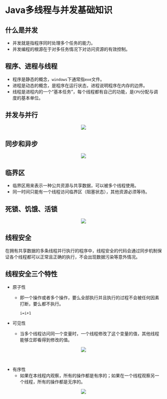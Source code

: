 # Java多线程与并发基础知识



## 什么是并发

- 并发就是指程序同时处理多个任务的能力。
- 并发编程的根源在于对多任务情况下对访问资源的有效控制。



## 程序、进程与线程



- 程序是静态的概念，`windows`下通常指`exe`文件。
- 进程是动态的概念，是程序在运行状态，进程说明程序在内存的边界。
- 线程是进程内的一个“基本任务”，每个线程都有自己的功能，是`CPU`分配与调度的基本单位。



## 并发与并行



<div align="center">
<img src="https://github.com/ZP-AlwaysWin/Java-Learn/blob/master/Java%E5%A4%9A%E7%BA%BF%E7%A8%8B%E4%B8%8E%E5%B9%B6%E5%8F%91/Java%E5%A4%9A%E7%BA%BF%E7%A8%8B%E4%B8%8E%E5%B9%B6%E5%8F%91%E7%9A%84%E5%9B%BE%E7%89%87/%E5%B9%B6%E5%8F%91%E4%B8%8E%E5%B9%B6%E8%A1%8C.PNG" />
</div>



## 同步和异步

<div align="center">
<img src="https://github.com/ZP-AlwaysWin/Java-Learn/blob/master/Java%E5%A4%9A%E7%BA%BF%E7%A8%8B%E4%B8%8E%E5%B9%B6%E5%8F%91/Java%E5%A4%9A%E7%BA%BF%E7%A8%8B%E4%B8%8E%E5%B9%B6%E5%8F%91%E7%9A%84%E5%9B%BE%E7%89%87/%E5%90%8C%E6%AD%A5%E5%92%8C%E5%BC%82%E6%AD%A5.PNG" />
</div>





## 临界区



- 临界区用来表示一种公共资源与共享数据，可以被多个线程使用。
- 同一时间只能有一个线程访问临界区（阻塞状态），其他资源必须等待。



## 死锁、饥饿、活锁



<div align="center">
<img src="https://github.com/ZP-AlwaysWin/Java-Learn/blob/master/Java%E5%A4%9A%E7%BA%BF%E7%A8%8B%E4%B8%8E%E5%B9%B6%E5%8F%91/Java%E5%A4%9A%E7%BA%BF%E7%A8%8B%E4%B8%8E%E5%B9%B6%E5%8F%91%E7%9A%84%E5%9B%BE%E7%89%87/%E6%AD%BB%E9%94%81%E9%A5%A5%E9%A5%BF%E6%B4%BB%E9%94%81.PNG" />
</div>



## 线程安全



在拥有共享数据的多条线程并行执行的程序中，线程安全的代码会通过同步机制保证各个线程都可以正常且正确的执行，不会出现数据污染等意外情况。



## 线程安全三个特性



- 原子性

  - 即一个操作或者多个操作，要么全部执行并且执行的过程不会被任何因素打断，要么都不执行。

    `i=i+1`

- 可见性

  - 当多个线程访问同一个变量时，一个线程修改了这个变量的值，其他线程能够立即看得到修改的值。



<div align="center">
<img src="https://github.com/ZP-AlwaysWin/Java-Learn/blob/master/Java%E5%A4%9A%E7%BA%BF%E7%A8%8B%E4%B8%8E%E5%B9%B6%E5%8F%91/Java%E5%A4%9A%E7%BA%BF%E7%A8%8B%E4%B8%8E%E5%B9%B6%E5%8F%91%E7%9A%84%E5%9B%BE%E7%89%87/%E7%BA%BF%E7%A8%8B%E5%8F%AF%E8%A7%81%E6%80%A7%E4%B8%8D%E8%B6%B3%E7%9A%84%E6%A1%88%E4%BE%8B.PNG" />
</div>

​	

- 有序性
  - 如果在本线程内观察，所有的操作都是有序的；如果在一个线程观察另一个线程，所有的操作都是无序的。



<div align="center">
<img src="https://github.com/ZP-AlwaysWin/Java-Learn/blob/master/Java%E5%A4%9A%E7%BA%BF%E7%A8%8B%E4%B8%8E%E5%B9%B6%E5%8F%91/Java%E5%A4%9A%E7%BA%BF%E7%A8%8B%E4%B8%8E%E5%B9%B6%E5%8F%91%E7%9A%84%E5%9B%BE%E7%89%87/%E6%9C%89%E5%BA%8F%E6%80%A7%E7%9A%84%E6%A1%88%E4%BE%8B.PNG" />
</div>
